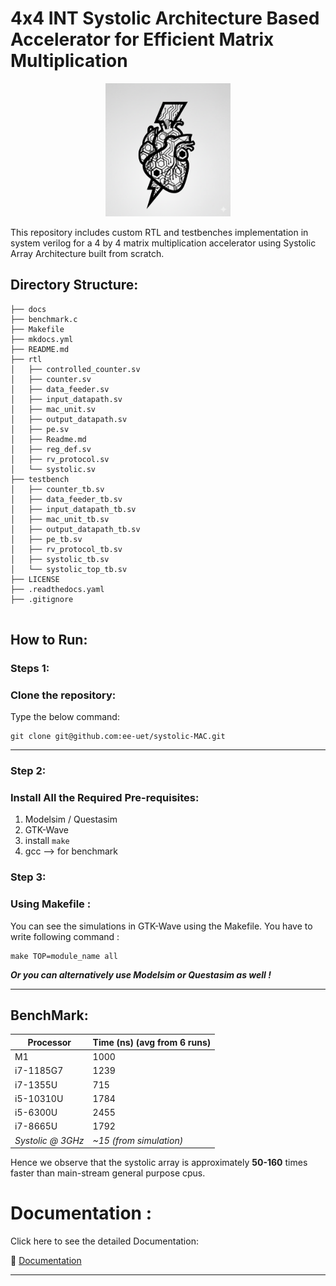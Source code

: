 #  4x4 INT Systolic Architecture Based Accelerator for Efficient Matrix Multiplication

<p align="center">
  <img src="docs/logo.png" alt="Systolic logo" width="200"/>
</p>



This repository includes custom RTL and testbenches implementation in system verilog for a 4 by 4 matrix multiplication accelerator using Systolic Array Architecture built from scratch. 


## Directory Structure:
```
├── docs
├── benchmark.c
├── Makefile
├── mkdocs.yml
├── README.md
├── rtl
│   ├── controlled_counter.sv
│   ├── counter.sv
│   ├── data_feeder.sv
│   ├── input_datapath.sv
│   ├── mac_unit.sv
│   ├── output_datapath.sv
│   ├── pe.sv
│   ├── Readme.md
│   ├── reg_def.sv
│   ├── rv_protocol.sv
│   └── systolic.sv
├── testbench
│   ├── counter_tb.sv
│   ├── data_feeder_tb.sv
│   ├── input_datapath_tb.sv
│   ├── mac_unit_tb.sv
│   ├── output_datapath_tb.sv
│   ├── pe_tb.sv
│   ├── rv_protocol_tb.sv
│   ├── systolic_tb.sv
│   └── systolic_top_tb.sv
├── LICENSE
├── .readthedocs.yaml
├── .gitignore


```

## How to Run:

### Steps 1:
### Clone the repository:

Type the below command:

```
git clone git@github.com:ee-uet/systolic-MAC.git
```


---

### Step 2:
### Install All the Required Pre-requisites:

1. Modelsim / Questasim
2. GTK-Wave
3. install `make`
4. gcc --> for benchmark

### Step 3:
### Using Makefile :
You can see the simulations in GTK-Wave using the Makefile. You have to write following command :
```
make TOP=module_name all
```

***Or you can alternatively use **Modelsim** or Questasim as well !***



---
## BenchMark:

| Processor        | Time (ns) (avg from 6 runs) |
|------------------|-----------------------------|
| M1               | 1000                        |
| i7-1185G7        | 1239                        |
| i7-1355U         | 715                         |
| i5-10310U        | 1784                        |
| i5-6300U         | 2455                        |
| i7-8665U         | 1792                        |
| *Systolic @ 3GHz*| *~15 (from simulation)*     |

Hence we observe that the systolic array is approximately **50-160** times faster than main-stream general purpose cpus. 


# Documentation :

Click here to see the detailed Documentation: 

📖 [Documentation](https://4x4-systolic-array.readthedocs.io/en/latest/)

---


